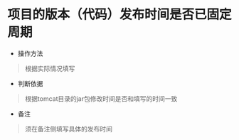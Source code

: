 # 项目的版本（代码）发布时间是否已固定周期

- 操作方法
> 根据实际情况填写

- 判断依据
> 根据tomcat目录的jar包修改时间是否和填写的时间一致

- 备注
> 须在备注侧填写具体的发布时间

